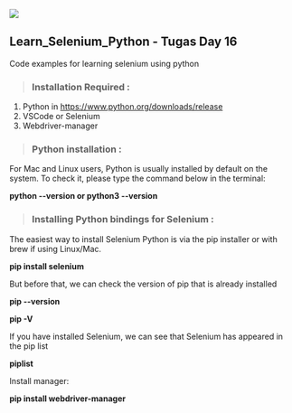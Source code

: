 ![](https://sanbercode.com/assets_new/images/logo/logo-horizontal.svg)
## Learn_Selenium_Python - Tugas Day 16

Code examples for learning selenium using python

>### Installation Required :
1. Python in https://www.python.org/downloads/release
2. VSCode or Selenium 
3. Webdriver-manager

>### Python installation :
For Mac and Linux users, Python is usually installed by default on the system.
To check it, please type the command below in the terminal:

**python --version or python3 --version**

>### Installing Python bindings for Selenium :
The easiest way to install Selenium Python is via the pip installer or with brew if using Linux/Mac.

**pip install selenium**

But before that, we can check the version of pip that is already installed

**pip --version**

**pip -V**

If you have installed Selenium, we can see that Selenium has appeared in the pip list

**piplist**

Install manager:

**pip install webdriver-manager**
